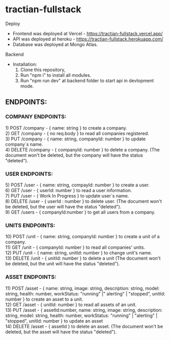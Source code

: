 # tractian-fullstack

Deploy
- Frontend was deployed at Vercel - https://tractian-fullstack.vercel.app/
- API was deployed at heroku - https://tractian-fullstack.herokuapp.com/
- Database was deployed at Mongo Atlas.

Backend

- Installation:
  1) Clone this repository,
  2) Run "npm i" to install all modules.
  3) Run "npm run dev" at backend folder to start api in devlopment mode.

<h2>ENDPOINTS:</h2>
     <h3><strong>COMPANY ENDPOINTS:</strong></h3>
      1) POST /company - { name: string } to create a company. </br>
      2) GET /company - { no req.body } to read all companies registered. </br>
      3) PUT /company - { name: string, companyId: number } to update company`s name. </br>
      4) DELETE /company - { companyId: number } to delete a company. (The document won't be deleted, but the company will have the status "deleted"). </br>
    <h3><strong>USER ENDPOINTS:</strong></h3>
    5) POST /user - { name: string, compayId: number } to create a user. </br>
    6) GET /user - { userId: number } to read a user information. </br>
    7) PUT /user - { Work In Progress } to update user`s name. </br>
    8) DELETE /user - { userId : number } to delete user. (The document won't be deleted, but the user will have the status "deleted"). </br>
    9) GET /users - { companyId:number } to get all users from a company.
    <h3><strong>UNITS ENDPOINTS:</strong></h3>
    10) POST /unit - { name: string, companyId: number } to create a unit of a company.</br>
    11) GET /unit - { companyId: number } to read all companies' units.</br>
    12) PUT /unit - { name: string, unitId: number } to change unit's name.</br>
    13) DELETE /unit - { unitId: number } to delete a unit (The document won't be deleted, but the unit will have the status "deleted").</br>
    <h3><strong>ASSET ENDPOINTS:</strong></h3>
    11) POST /asset - { name: string, image: string, description: string, model: string, health: number, workStatus: "running" |" alerting" | "stopped",   unitId: number } to create an asset to a unit. </br>
    12) GET /asset - { unitId: number } to read all assets of an unit. </br>
    13) PUT /asset - { assetId:number, name: string, image: string, description: string, model: string, health: number,  workStatus: "running" | "alerting" | "stopped", unitId: number } to update an asset</br>
    14) DELETE /asset - { assetId } to delete an asset. (The document won't be deleted, but the asset will have the status "deleted").</br>
    

